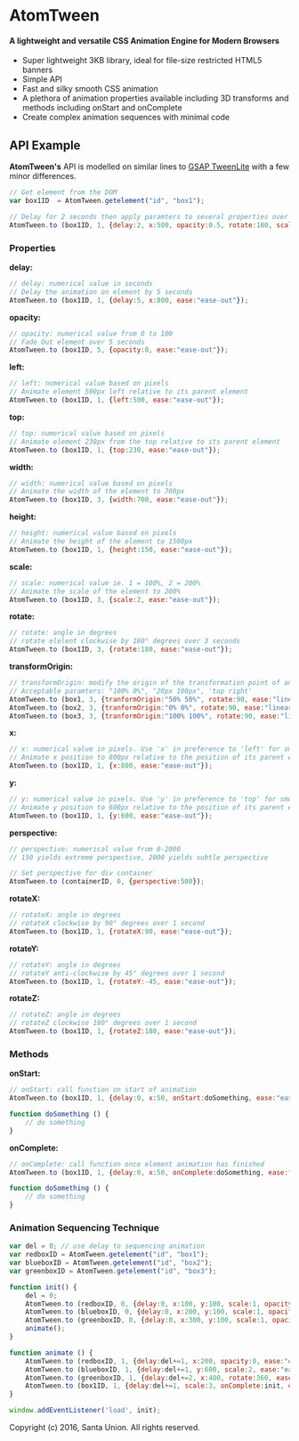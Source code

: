 # AtomTween

#### A lightweight and versatile CSS Animation Engine for Modern Browsers

* Super lightweight 3KB library, ideal for file-size restricted HTML5 banners
* Simple API
* Fast and silky smooth CSS animation
* A plethora of animation properties available including 3D transforms and methods including onStart and onComplete
* Create complex animation sequences with minimal code



## API Example

**AtomTween's** API is modelled on similar lines to [GSAP TweenLite](https://greensock.com/tweenlite) with a few minor differences.


```javascript
// Get element from the DOM
var box1ID	= AtomTween.getelement("id", "box1");

// Delay for 2 seconds then apply paramters to several properties over 1 second with an 'ease-in'
AtomTween.to (box1ID, 1, {delay:2, x:500, opacity:0.5, rotate:180, scale:2, ease:"ease-in"});
```


### Properties

**delay:**
```javascript
// delay: numerical value in seconds
// Delay the animation on element by 5 seconds
AtomTween.to (box1ID, 1, {delay:5, x:800, ease:"ease-out"});
```


**opacity:**
```javascript
// opacity: numerical value from 0 to 100
// Fade Out element over 5 seconds
AtomTween.to (box1ID, 5, {opacity:0, ease:"ease-out"});
```

**left:**
```javascript
// left: numerical value based on pixels
// Animate element 500px left relative to its parent element
AtomTween.to (box1ID, 1, {left:500, ease:"ease-out"});
```

**top:**
```javascript
// top: numerical value based on pixels
// Animate element 230px from the top relative to its parent element
AtomTween.to (box1ID, 1, {top:230, ease:"ease-out"});
```

**width:**
```javascript
// width: numerical value based on pixels
// Animate the width of the element to 700px
AtomTween.to (box1ID, 3, {width:700, ease:"ease-out"});
```

**height:**
```javascript
// height: numerical value based on pixels
// Animate the height of the element to 1500px
AtomTween.to (box1ID, 1, {height:150, ease:"ease-out"});
```

**scale:**
```javascript
// scale: numerical value ie. 1 = 100%, 2 = 200%
// Animate the scale of the element to 200%
AtomTween.to (box1ID, 3, {scale:2, ease:"ease-out"});
```

**rotate:**
```javascript
// rotate: angle in degrees
// rotate elelent clockwise by 180° degrees over 3 seconds
AtomTween.to (box1ID, 3, {rotate:180, ease:"ease-out"});
```

**transformOrigin:**
```javascript
// transformOrigin: modify the origin of the transformation point of an element
// Acceptable paramters: "100% 0%", "20px 100px", 'top right'
AtomTween.to (box1, 3, {tranformOrigin:"50% 50%", rotate:90, ease:"linear"});
AtomTween.to (box2, 3, {tranformOrigin:"0% 0%", rotate:90, ease:"linear"});
AtomTween.to (box3, 3, {tranformOrigin:"100% 100%", rotate:90, ease:"linear"});
```

**x:**
```javascript
// x: numerical value in pixels. Use 'x' in preference to 'left' for smoother css transitions
// Animate x position to 800px relative to the position of its parent element
AtomTween.to (box1ID, 1, {x:800, ease:"ease-out"});
```

**y:**
```javascript
// y: numerical value in pixels. Use 'y' in preference to 'top' for smoother css transitions
// Animate y position to 600px relative to the position of its parent element
AtomTween.to (box1ID, 1, {y:600, ease:"ease-out"});
```

**perspective:**

```javascript
// perspective: numerical value from 0-2000
// 150 yields extreme perspective, 2000 yields subtle perspective

// Set perspective for div container
AtomTween.to (containerID, 0, {perspective:500});
```


**rotateX:**
```javascript
// rotateX: angle in degrees
// rotateX clockwise by 90° degrees over 1 second
AtomTween.to (box1ID, 1, {rotateX:90, ease:"ease-out"});
```

**rotateY:**
```javascript
// rotateY: angle in degrees
// rotateY anti-clockwise by 45° degrees over 1 second
AtomTween.to (box1ID, 1, {rotateY:-45, ease:"ease-out"});
```

**rotateZ:**
```javascript
// rotateZ: angle in degrees
// rotateZ clockwise 180° degrees over 1 second
AtomTween.to (box1ID, 1, {rotateZ:180, ease:"ease-out"});
```

### Methods

**onStart:**
```javascript
// onStart: call function on start of animation
AtomTween.to (box1ID, 1, {delay:0, x:50, onStart:doSomething, ease:"ease-in-out"});

function doSomething () {
    // do something
}
```


**onComplete:**
```javascript
// onComplete: call function once element animation has finished
AtomTween.to (box1ID, 1, {delay:0, x:50, onComplete:doSomething, ease:"ease-in-out"});

function doSomething () {
    // do something
}
```


### Animation Sequencing Technique

```javascript
var del = 0; // use delay to sequencing animation
var redboxID = AtomTween.getelement("id", "box1");
var blueboxID = AtomTween.getelement("id", "box2");
var greenboxID = AtomTween.getelement("id", "box3");

function init() {
    del = 0;
    AtomTween.to (redboxID, 0, {delay:0, x:100, y:100, scale:1, opacity:1, ease:"ease-in-out"});
    AtomTween.to (blueboxID, 0, {delay:0, x:200, y:100, scale:1, opacity:1, ease:"ease-in-out"});
    AtomTween.to (greenboxID, 0, {delay:0, x:300, y:100, scale:1, opacity:1, ease:"ease-in-out"});
    animate();
}

function animate () {
    AtomTween.to (redboxID, 1, {delay:del+=1, x:200, opacity:0, ease:"ease-in-out"});
    AtomTween.to (blueboxID, 1, {delay:del+=1, y:600, scale:2, ease:"ease-in-out"});
    AtomTween.to (greenboxID, 1, {delay:del+=2, x:400, rotate:360, ease:"ease-in-out"});
    AtomTween.to (box1ID, 1, {delay:del+=1, scale:3, onComplete:init, ease:"ease-in-out"});
}

window.addEventListener('load', init);

```

Copyright (c) 2016, Santa Union. All rights reserved.
